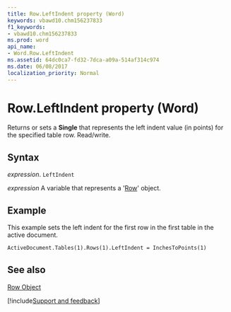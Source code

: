 ```yaml
---
title: Row.LeftIndent property (Word)
keywords: vbawd10.chm156237833
f1_keywords:
- vbawd10.chm156237833
ms.prod: word
api_name:
- Word.Row.LeftIndent
ms.assetid: 64dc0ca7-fd32-7dca-a09a-514af314c974
ms.date: 06/08/2017
localization_priority: Normal
---
```



# Row.LeftIndent property (Word)

Returns or sets a  **Single** that represents the left indent value (in points) for the specified table row. Read/write.


## Syntax

_expression_. `LeftIndent`

_expression_ A variable that represents a '[Row](Word.Row.md)' object.


## Example

This example sets the left indent for the first row in the first table in the active document.


```vb
ActiveDocument.Tables(1).Rows(1).LeftIndent = InchesToPoints(1)
```


## See also


[Row Object](Word.Row.md)

[!include[Support and feedback](~/includes/feedback-boilerplate.md)]
